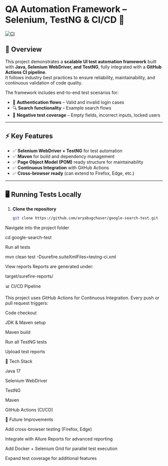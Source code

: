 # QA Automation Framework – Selenium, TestNG & CI/CD 🚀

[![CI](https://github.com/aryabugchaser/google-search-test/actions/workflows/tests.yml/badge.svg)](https://github.com/aryabugchaser/google-search-test/actions/workflows/tests.yml)

## 📖 Overview
This project demonstrates a **scalable UI test automation framework** built with **Java, Selenium WebDriver, and TestNG**, fully integrated with a **GitHub Actions CI pipeline**.  
It follows industry best practices to ensure reliability, maintainability, and continuous validation of code quality.

The framework includes end-to-end test scenarios for:
- 🔑 **Authentication flows** – Valid and invalid login cases
- 🔍 **Search functionality** – Example search flows
- 🧪 **Negative test coverage** – Empty fields, incorrect inputs, locked users

---

## ⚡ Key Features
- ✅ **Selenium WebDriver + TestNG** for test automation
- ✅ **Maven** for build and dependency management
- ✅ **Page Object Model (POM)** ready structure for maintainability
- ✅ **Continuous Integration** with GitHub Actions
- ✅ **Cross-browser ready** (can extend to Firefox, Edge, etc.)

---

## 🖥️ Running Tests Locally

1. **Clone the repository**
   ```bash
   git clone https://github.com/aryabugchaser/google-search-test.git

Navigate into the project folder

cd google-search-test


Run all tests

mvn clean test -Dsurefire.suiteXmlFiles=testng-ci.xml


View reports
Reports are generated under:

target/surefire-reports/

📊 CI/CD Pipeline

This project uses GitHub Actions for Continuous Integration.
Every push or pull request triggers:

Code checkout

JDK & Maven setup

Maven build

Run all TestNG tests

Upload test reports

🔧 Tech Stack

Java 17

Selenium WebDriver

TestNG

Maven

GitHub Actions (CI/CD)

🚀 Future Improvements

Add cross-browser testing (Firefox, Edge)

Integrate with Allure Reports for advanced reporting

Add Docker + Selenium Grid for parallel test execution

Expand test coverage for additional features




